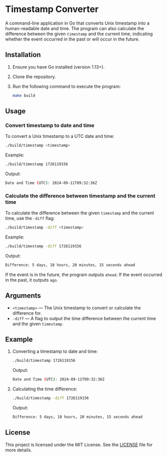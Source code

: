 
# Timestamp Converter

A command-line application in Go that converts Unix timestamp into a human-readable date and time. The program can also calculate the difference between the given `timestamp` and the current time, indicating whether the event occurred in the past or will occur in the future.

## Installation

1. Ensure you have Go installed (version 1.13+).
2. Clone the repository.
3. Run the following command to execute the program:

   ```bash
   make build 
   ```

## Usage

### Convert timestamp to date and time

To convert a Unix timestamp to a UTC date and time:

```bash
./build/timestamp <timestamp>
```

Example:

```bash
./build/timestamp 1726119156
```

Output:

```bash
Date and Time (UTC): 2024-09-11T09:32:36Z
```

### Calculate the difference between timestamp and the current time

To calculate the difference between the given `timestamp` and the current time, use the `-diff` flag:

```bash
./build/timestamp -diff <timestamp>
```

Example:

```bash
./build/timestamp -diff 1726119156
```

Output:

```bash
Difference: 5 days, 10 hours, 20 minutes, 15 seconds ahead
```

If the event is in the future, the program outputs `ahead`. If the event occurred in the past, it outputs `ago`.

## Arguments

- `<timestamp>` — The Unix timestamp to convert or calculate the difference for.
- `-diff` — A flag to output the time difference between the current time and the given `timestamp`.

## Example

1. Converting a timestamp to date and time:

   ```bash
   ./build/timestamp 1726119156
   ```

   Output:

   ```bash
   Date and Time (UTC): 2024-09-11T09:32:36Z
   ```

2. Calculating the time difference:

   ```bash
   ./build/timestamp -diff 1726119156
   ```

   Output:

   ```bash
   Difference: 5 days, 10 hours, 20 minutes, 15 seconds ahead
   ```

## License

This project is licensed under the MIT License. See the [LICENSE](LICENSE) file for more details.
